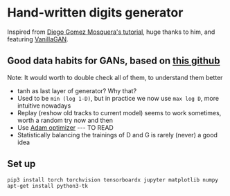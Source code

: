 # Hand-written digits generator
Inspired from [Diego Gomez Mosquera's tutorial](https://medium.com/ai-society/gans-from-scratch-1-a-deep-introduction-with-code-in-pytorch-and-tensorflow-cb03cdcdba0f), huge thanks to him, and featuring [VanillaGAN](https://arxiv.org/abs/1406.2661).

## Good data habits for GANs, based on [this github](https://github.com/soumith/ganhacks)
Note: It would worth to double check all of them, to understand them better
- tanh as last layer of generator? Why that?
- Used to be `min (log 1-D)`, but in practice we now use `max log D`, more intuitive nowadays
- Replay (reshow old tracks to current model) seems to work sometimes, worth a random try now and then
- Use [Adam optimizer](https://arxiv.org/pdf/1412.6980.pdf) --- TO READ
- Statistically balancing the trainings of D and G is rarely (never) a good idea

## Set up
```shell
pip3 install torch torchvision tensorboardx jupyter matplotlib numpy
apt-get install python3-tk
```